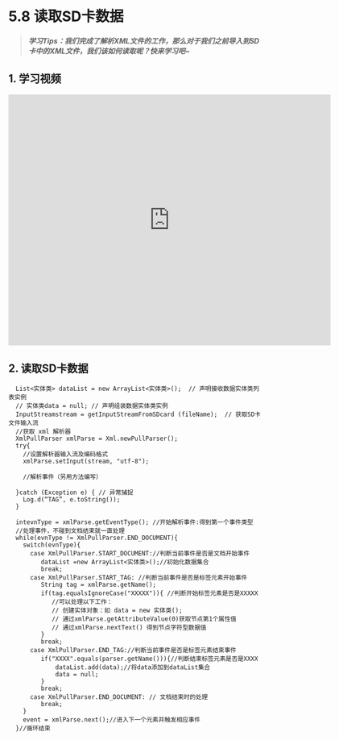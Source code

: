 
# 5.8 读取SD卡数据

>##### 学习Tips：我们完成了解析XML文件的工作，那么对于我们之前导入到SD卡中的XML文件，我们该如何读取呢？快来学习吧~

## 1. 学习视频

<iframe frameborder="0" width="640" height="498" src="https://v.qq.com/iframe/player.html?vid=z0180bhmznp&tiny=0&auto=0" allowfullscreen></iframe>

## 2. 读取SD卡数据

```
  List<实体类> dataList = new ArrayList<实体类>();  // 声明接收数据实体类列表实例
  // 实体类data = null; // 声明组装数据实体类实例
  InputStreamstream = getInputStreamFromSDcard (fileName);  // 获取SD卡文件输入流
  //获取 xml 解析器
  XmlPullParser xmlParse = Xml.newPullParser();
  try{
    //设置解析器输入流及编码格式
    xmlParse.setInput(stream, "utf-8");

    //解析事件（另用方法编写）

  }catch (Exception e) { // 异常捕捉
    Log.d(“TAG”, e.toString());
  }
```

```
  intevnType = xmlParse.getEventType(); //开始解析事件:得到第一个事件类型
  //处理事件，不碰到文档结束就一直处理
  while(evnType != XmlPullParser.END_DOCUMENT){
    switch(evnType){
      case XmlPullParser.START_DOCUMENT://判断当前事件是否是文档开始事件 
         dataList =new ArrayList<实体类>();//初始化数据集合 
         break;
      case XmlPullParser.START_TAG: //判断当前事件是否是标签元素开始事件
         String tag = xmlParse.getName();
         if(tag.equalsIgnoreCase("XXXXX")){ //判断开始标签元素是否是XXXXX
            //可以处理以下工作：
            // 创建实体对象：如 data = new 实体类();
            // 通过xmlParse.getAttributeValue(0)获取节点第1个属性值
            // 通过xmlParse.nextText() 得到节点字符型数据值
         }
         break; 
      case XmlPullParser.END_TAG://判断当前事件是否是标签元素结束事件 
         if("XXXX".equals(parser.getName())){//判断结束标签元素是否是XXXX 
             dataList.add(data);//将data添加到dataList集合 
             data = null;  
         } 
         break; 
      case XmlPullParser.END_DOCUMENT: // 文档结束时的处理
         break;
    } 
    event = xmlParse.next();//进入下一个元素并触发相应事件 
  }//循环结束  
```
